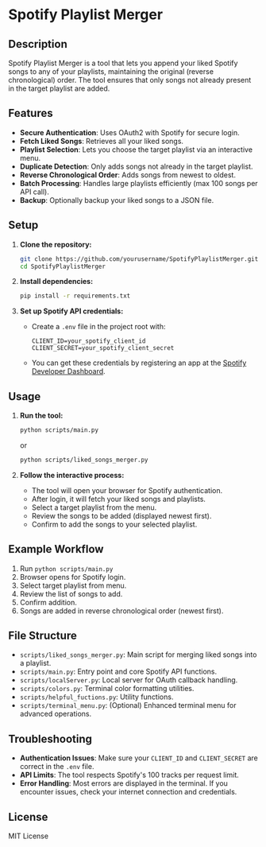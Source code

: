 # Spotify Playlist Merger

## Description

Spotify Playlist Merger is a tool that lets you append your liked Spotify songs to any of your playlists, maintaining the original (reverse chronological) order. The tool ensures that only songs not already present in the target playlist are added.

## Features

- **Secure Authentication**: Uses OAuth2 with Spotify for secure login.
- **Fetch Liked Songs**: Retrieves all your liked songs.
- **Playlist Selection**: Lets you choose the target playlist via an interactive menu.
- **Duplicate Detection**: Only adds songs not already in the target playlist.
- **Reverse Chronological Order**: Adds songs from newest to oldest.
- **Batch Processing**: Handles large playlists efficiently (max 100 songs per API call).
- **Backup**: Optionally backup your liked songs to a JSON file.

## Setup

1. **Clone the repository:**
   ```sh
   git clone https://github.com/yourusername/SpotifyPlaylistMerger.git
   cd SpotifyPlaylistMerger
   ```

2. **Install dependencies:**
   ```sh
   pip install -r requirements.txt
   ```

3. **Set up Spotify API credentials:**
   - Create a `.env` file in the project root with:
     ```
     CLIENT_ID=your_spotify_client_id
     CLIENT_SECRET=your_spotify_client_secret
     ```
   - You can get these credentials by registering an app at the [Spotify Developer Dashboard](https://developer.spotify.com/dashboard/applications).

## Usage

1. **Run the tool:**
   ```sh
   python scripts/main.py
   ```
   or
   ```sh
   python scripts/liked_songs_merger.py
   ```

2. **Follow the interactive process:**
   - The tool will open your browser for Spotify authentication.
   - After login, it will fetch your liked songs and playlists.
   - Select a target playlist from the menu.
   - Review the songs to be added (displayed newest first).
   - Confirm to add the songs to your selected playlist.

## Example Workflow

1. Run `python scripts/main.py`
2. Browser opens for Spotify login.
3. Select target playlist from menu.
4. Review the list of songs to add.
5. Confirm addition.
6. Songs are added in reverse chronological order (newest first).

## File Structure

- `scripts/liked_songs_merger.py`: Main script for merging liked songs into a playlist.
- `scripts/main.py`: Entry point and core Spotify API functions.
- `scripts/localServer.py`: Local server for OAuth callback handling.
- `scripts/colors.py`: Terminal color formatting utilities.
- `scripts/helpful_fuctions.py`: Utility functions.
- `scripts/terminal_menu.py`: (Optional) Enhanced terminal menu for advanced operations.

## Troubleshooting

- **Authentication Issues**: Make sure your `CLIENT_ID` and `CLIENT_SECRET` are correct in the `.env` file.
- **API Limits**: The tool respects Spotify's 100 tracks per request limit.
- **Error Handling**: Most errors are displayed in the terminal. If you encounter issues, check your internet connection and credentials.

## License

MIT License